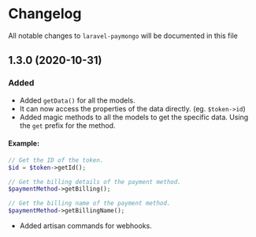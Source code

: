 # Changelog

All notable changes to `laravel-paymongo` will be documented in this file

## 1.3.0 (2020-10-31)

### Added

-   Added `getData()` for all the models.
-   It can now access the properties of the data directly. (eg. `$token->id`)
-   Added magic methods to all the models to get the specific data. Using the `get` prefix for the method.

#### Example:

```php
// Get the ID of the token.
$id = $token->getId();

// Get the billing details of the payment method.
$paymentMethod->getBilling();

// Get the billing name of the payment method.
$paymentMethod->getBillingName();
```

-   Added artisan commands for webhooks.
